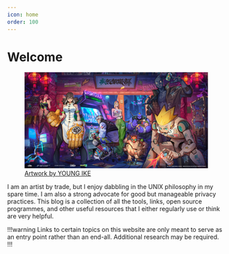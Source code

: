 ```yaml
---
icon: home
order: 100
---
```


# Welcome

<figure>
<img class=image src="./assets/home_banner.jpg">
<figcaption><a target="_blank" href="https://www.behance.net/842860192f57b">Artwork by YOUNG IKE</a></figcaption>
</figure>

I am an artist by trade, but I enjoy dabbling in the UNIX philosophy in my spare time. I am also a strong advocate for good but manageable privacy practices. This blog is a collection of all the tools, links, open source programmes, and other useful resources that I either regularly use or think are very helpful.

!!!warning
Links to certain topics on this website are only meant to serve as an entry point rather than an end-all. Additional research may be required.
!!!
